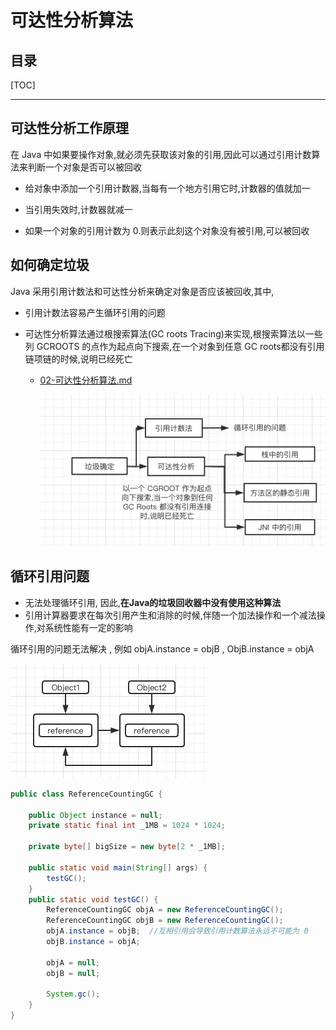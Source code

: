 # 可达性分析算法

## 目录

[TOC]

--------------

## 可达性分析工作原理

在 Java 中如果要操作对象,就必须先获取该对象的引用,因此可以通过引用计数算法来判断一个对象是否可以被回收

- 给对象中添加一个引用计数器,当每有一个地方引用它时,计数器的值就加一

- 当引用失效时,计数器就减一

- 如果一个对象的引用计数为 0.则表示此刻这个对象没有被引用,可以被回收

## 如何确定垃圾

Java 采用引用计数法和可达性分析来确定对象是否应该被回收,其中,

- 引用计数法容易产生循环引用的问题

- 可达性分析算法通过根搜索算法(GC roots Tracing)来实现,根搜索算法以一些列 GCROOTS 的点作为起点向下搜索,在一个对象到任意 GC roots都没有引用链项链的时候,说明已经死亡

  - [02-可达性分析算法.md](02-可达性分析算法.md) 

    ![image-20200526211023099](../../assets/image-20200526211023099-3836277.png)

    

## 循环引用问题

- 无法处理循环引用, 因此,**在Java的垃圾回收器中没有使用这种算法**
- 引用计算器要求在每次引用产生和消除的时候,伴随一个加法操作和一个减法操作,对系统性能有一定的影响



循环引用的问题无法解决 , 例如 objA.instance = objB , ObjB.instance = objA

![image-20200526211647007](../../assets/image-20200526211647007.png)

```java
public class ReferenceCountingGC {

    public Object instance = null;
    private static final int _1MB = 1024 * 1024;

    private byte[] bigSize = new byte[2 * _1MB];

    public static void main(String[] args) {
        testGC();
    }
    public static void testGC() {
        ReferenceCountingGC objA = new ReferenceCountingGC();
        ReferenceCountingGC objB = new ReferenceCountingGC();
        objA.instance = objB;  //互相引用会导致引用计数算法永远不可能为 0
        objB.instance = objA;

        objA = null;
        objB = null;

        System.gc();
    }
}
```

